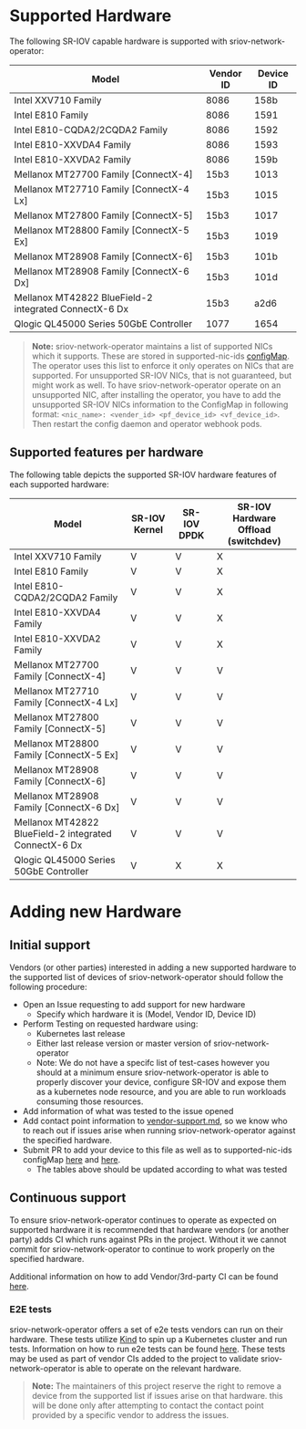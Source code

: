 # Supported Hardware

The following SR-IOV capable hardware is supported with sriov-network-operator:

| Model                    | Vendor ID | Device ID |
| ------------------------ | --------- | --------- |
| Intel XXV710 Family |  8086 | 158b |
| Intel E810 Family | 8086  | 1591 |
| Intel E810-CQDA2/2CQDA2 Family | 8086  | 1592 |
| Intel E810-XXVDA4 Family | 8086  | 1593 |
| Intel E810-XXVDA2 Family | 8086  | 159b |
| Mellanox MT27700 Family [ConnectX-4] | 15b3 | 1013 |
| Mellanox MT27710 Family [ConnectX-4 Lx] | 15b3 | 1015 |
| Mellanox MT27800 Family [ConnectX-5] | 15b3 | 1017 |
| Mellanox MT28800 Family [ConnectX-5 Ex] | 15b3 | 1019 |
| Mellanox MT28908 Family [ConnectX-6] | 15b3 | 101b |
| Mellanox MT28908 Family [ConnectX-6 Dx] | 15b3 | 101d |
| Mellanox MT42822 BlueField-2 integrated ConnectX-6 Dx | 15b3 | a2d6 |
| Qlogic QL45000 Series 50GbE Controller | 1077 | 1654 |

> **Note:** sriov-network-operator maintains a list of supported NICs which it supports.
> These are stored in supported-nic-ids [configMap](https://github.com/k8snetworkplumbingwg/sriov-network-operator/blob/master/deployment/sriov-network-operator/templates/configmap.yaml).
> The operator uses this list to enforce it only operates on NICs that are supported. For unsupported SR-IOV NICs, that is not guaranteed, but might work as well.
> To have sriov-network-operator operate on an unsupported NIC, after installing the operator, you have to add the unsupported SR-IOV NICs information to the ConfigMap
> in following format: `<nic_name>: <vender_id> <pf_device_id> <vf_device_id>`.
> Then restart the config daemon and operator webhook pods.

## Supported features per hardware

The following table depicts the supported SR-IOV hardware features of each supported hardware:

| Model                    | SR-IOV Kernel | SR-IOV DPDK | SR-IOV Hardware Offload (switchdev) |
| ------------------------ | ------------- | ----------- |------------------------------------ |
| Intel XXV710 Family | V | V | X |
| Intel E810 Family | V | V | X |
| Intel E810-CQDA2/2CQDA2 Family | V | V | X |
| Intel E810-XXVDA4 Family | V | V | X |
| Intel E810-XXVDA2 Family | V | V | X |
| Mellanox MT27700 Family [ConnectX-4] | V | V | V |
| Mellanox MT27710 Family [ConnectX-4 Lx] | V | V | V |
| Mellanox MT27800 Family [ConnectX-5] | V | V | V |
| Mellanox MT28800 Family [ConnectX-5 Ex] | V | V | V |
| Mellanox MT28908 Family [ConnectX-6] | V | V | V |
| Mellanox MT28908 Family [ConnectX-6 Dx] | V | V | V |
| Mellanox MT42822 BlueField-2 integrated ConnectX-6 Dx | V | V | V |
| Qlogic QL45000 Series 50GbE Controller | V | X | X |

# Adding new Hardware

## Initial support
Vendors (or other parties) interested in adding a new supported hardware to the supported list of devices of sriov-network-operator
should follow the following procedure:

* Open an Issue requesting to add support for new hardware
  * Specify which hardware it is (Model, Vendor ID, Device ID)
* Perform Testing on requested hardware using:
  * Kubernetes last release
  * Either last release version or master version of sriov-network-operator
  * Note: We do not have a specifc list of test-cases however you should at a minimum ensure
      sriov-network-operator is able to properly discover your device, configure SR-IOV and
      expose them as a kubernetes node resource, and you are able to run workloads consuming
      those resources.
* Add information of what was tested to the issue opened
* Add contact point information to [vendor-support.md](https://github.com/k8snetworkplumbingwg/sriov-network-operator/blob/master/doc/vendor-support.md), so we know who to reach out if issues arise when running sriov-network-operator against the specified hardware.
* Submit PR to add your device to this file as well as to supported-nic-ids configMap [here](https://github.com/k8snetworkplumbingwg/sriov-network-operator/blob/master/deployment/sriov-network-operator/templates/configmap.yaml) and [here](https://github.com/k8snetworkplumbingwg/sriov-network-operator/blob/master/deploy/configmap.yaml).
  * The tables above should be updated according to what was tested 

## Continuous support
To ensure sriov-network-operator continues to operate as expected on supported hardware it is recommended that hardware vendors (or another party)
adds CI which runs against PRs in the project. Without it we cannot commit for sriov-network-operator to continue to work properly on the specified
hardware.

Additional information on how to add Vendor/3rd-party CI can be found [here](https://github.com/k8snetworkplumbingwg/sriov-network-operator/tree/master/ci).

### E2E tests

sriov-network-operator offers a set of e2e tests vendors can run on their hardware. These tests utilize [Kind](https://kind.sigs.k8s.io/) to spin up
a Kubernetes cluster and run tests. Information on how to run e2e tests can be found [here](https://github.com/k8snetworkplumbingwg/sriov-network-operator/blob/master/doc/testing-kind.md).
These tests may be used as part of vendor CIs added to the project to validate sriov-network-operator is able to operate
on the relevant hardware.

>**Note:** The maintainers of this project reserve the right to remove a device from the supported list if issues arise on that hardware.
> this will be done only after attempting to contact the contact point provided by a specific vendor to address the issues.
